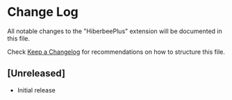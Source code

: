 # Change Log

All notable changes to the "HiberbeePlus" extension will be documented in this file.

Check [Keep a Changelog](http://keepachangelog.com/) for recommendations on how to structure this file.

## [Unreleased]

- Initial release
